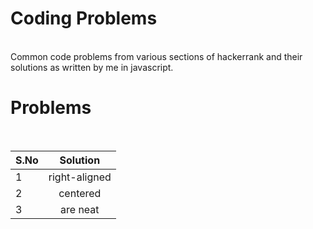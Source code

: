# Coding Problems
<br/>
Common code problems from various sections of hackerrank and their solutions as written by me in javascript.

# Problems
<br/>

| S.No	 | Solution      |
| ------ |:-------------:|
| 1	     | right-aligned |
| 2	     | centered      |
| 3  	   | are neat      |
